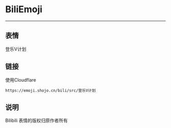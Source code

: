# BiliEmoji
---
## 表情
登乐V计划
## 链接
使用Cloudflare
```
https://emoji.shojo.cn/bili/src/登乐V计划
```
## 说明
Bilibili 表情的版权归原作者所有
